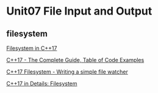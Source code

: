 
# Unit07 File Input and Output

## filesystem

[Filesystem in C++17](https://carlosvin.github.io/posts/recursive-directory-iterator/)

[C++17 - The Complete Guide, Table of Code Examples](http://www.cppstd17.com/code/toc.html)

[C++17 Filesystem - Writing a simple file watcher](https://solarianprogrammer.com/2019/01/13/cpp-17-filesystem-write-file-watcher-monitor/)

[C++17 in Details: Filesystem](https://dzone.com/articles/c17-in-details-filesystem)

